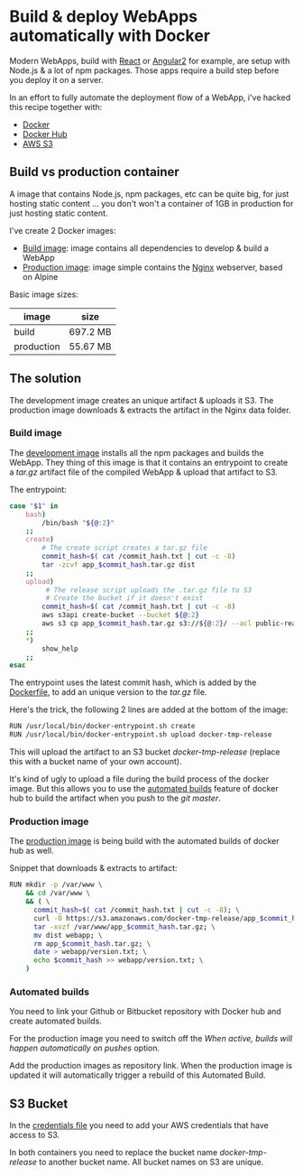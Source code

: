 # Build & deploy WebApps automatically with Docker

Modern WebApps, build with 
[React](https://facebook.github.io/react/) or 
[Angular2](https://angular.io/) for example, are setup with Node.js & a 
lot of npm packages. Those apps require a build step before you deploy 
it on a server.

In an effort to fully automate the deployment flow of a WebApp, i've 
 hacked this recipe together with:
  
* [Docker](https://www.docker.com/)
* [Docker Hub](https://hub.docker.com/)
* [AWS S3](https://aws.amazon.com/s3/)

## Build vs production container

A image that contains Node.js, npm packages, etc can be quite big, for
just hosting static content ... you don't won't a container of 1GB in 
production for just hosting static content. 

I've create 2 Docker images:

* [Build image](Dockerfile): image contains all dependencies to develop 
& build a WebApp 
* [Production image](DockerfileNginx): image simple contains the 
[Nginx](https://nginx.org/) webserver, based on Alpine
    
Basic image sizes:

| image      | size     |
|------------|----------|
| build      | 697.2 MB |
| production | 55.67 MB |

## The solution

The development image creates an unique artifact & uploads it S3. 
The production image downloads & extracts the artifact in the Nginx 
data folder.

### Build image

The [development image](Dockerfile) installs all the npm packages and 
builds the WebApp. They thing of this image is that it contains an 
entrypoint to create a *tar.gz* artifact file of the compiled WebApp & 
upload that artifact to S3. 

The entrypoint:
```bash
case "$1" in
    bash)
        /bin/bash "${@:2}"
    ;;
    create)
        # The create script creates a tar.gz file
        commit_hash=$( cat /commit_hash.txt | cut -c -8)
        tar -zcvf app_$commit_hash.tar.gz dist
    ;;
    upload)
         # The release script uploads the .tar.gz file to S3
         # Create the bucket if it doesn't exist
        commit_hash=$( cat /commit_hash.txt | cut -c -8)
        aws s3api create-bucket --bucket ${@:2}
        aws s3 cp app_$commit_hash.tar.gz s3://${@:2}/ --acl public-read
    ;;
    *)
        show_help
    ;;
esac
```

The entrypoint uses the latest commit hash, which is added by the 
[Dockerfile](Dockerfile), to add an unique version to the *tar.gz* file.

Here's the trick, the following 2 lines are added at the bottom of the 
image:

```bash
RUN /usr/local/bin/docker-entrypoint.sh create
RUN /usr/local/bin/docker-entrypoint.sh upload docker-tmp-release
```

This will upload the artifact to an S3 bucket *docker-tmp-release* 
(replace this with a bucket name of your own account). 

It's kind of ugly to upload a file during the build process of the 
docker image. But this allows you to use the 
[automated builds](https://docs.docker.com/docker-hub/builds/) 
feature of docker hub to build the artifact when you push to the 
*git master*.

### Production image

The [production image](DockerfileNginx) is being build with the 
automated builds of docker hub as well.

Snippet that downloads & extracts to artifact:
```bash
RUN mkdir -p /var/www \
    && cd /var/www \
    && ( \
      commit_hash=$( cat /commit_hash.txt | cut -c -8); \
      curl -O https://s3.amazonaws.com/docker-tmp-release/app_$commit_hash.tar.gz; \
      tar -xvzf /var/www/app_$commit_hash.tar.gz; \
      mv dist webapp; \
      rm app_$commit_hash.tar.gz; \
      date > webapp/version.txt; \
      echo $commit_hash >> webapp/version.txt; \
    )

```

### Automated builds

You need to link your Github or Bitbucket repository with Docker hub and 
create automated builds.

For the production image you need to switch off the 
*When active, builds will happen automatically on pushes* option. 

Add the production images as repository link. When the production image
is updated it will automatically trigger a rebuild of this Automated 
Build.

## S3 Bucket

In the [credentials file](.aws/credentials) you need to add your AWS 
credentials that have access to S3.

In both containers you need to replace the bucket name 
*docker-tmp-release* to another bucket name. All bucket names on S3 are 
unique.
  